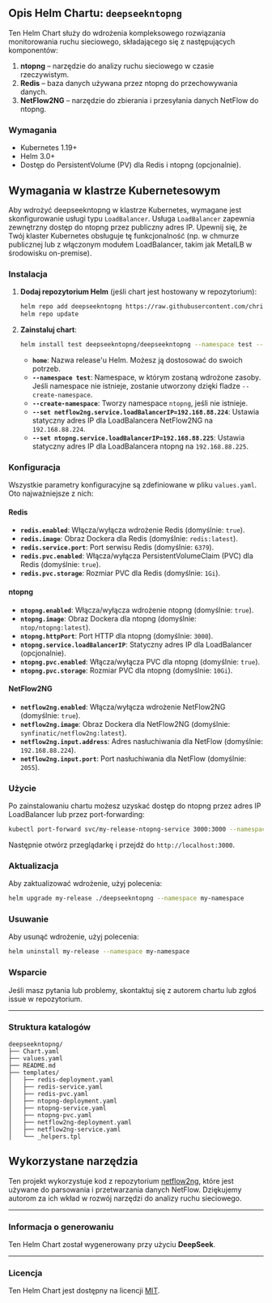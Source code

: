## Opis Helm Chartu: `deepseekntopng`

Ten Helm Chart służy do wdrożenia kompleksowego rozwiązania monitorowania ruchu sieciowego, składającego się z następujących komponentów:

1. **ntopng** – narzędzie do analizy ruchu sieciowego w czasie rzeczywistym.
2. **Redis** – baza danych używana przez ntopng do przechowywania danych.
3. **NetFlow2NG** – narzędzie do zbierania i przesyłania danych NetFlow do ntopng.

### Wymagania

- Kubernetes 1.19+
- Helm 3.0+
- Dostęp do PersistentVolume (PV) dla Redis i ntopng (opcjonalnie).

## Wymagania w klastrze Kubernetesowym

Aby wdrożyć deepseekntopng w klastrze Kubernetes, wymagane jest skonfigurowanie usługi typu `LoadBalancer`. Usługa `LoadBalancer` zapewnia zewnętrzny dostęp do ntopng przez publiczny adres IP. Upewnij się, że Twój klaster Kubernetes obsługuje tę funkcjonalność (np. w chmurze publicznej lub z włączonym modułem LoadBalancer, takim jak MetalLB w środowisku on-premise).

### Instalacja

1. **Dodaj repozytorium Helm** (jeśli chart jest hostowany w repozytorium):

   ```bash
   helm repo add deepseekntopng https://raw.githubusercontent.com/christian6x/deepseekntopng/main/
   helm repo update
   ```

2. **Zainstaluj chart**:

   ```bash
   helm install test deepseekntopng/deepseekntopng --namespace test --create-namespace --set netflow2ng.service.loadBalancerIP=192.168.88.224 --set ntopng.service.loadBalancerIP=192.168.88.225
   ```

    - **`home`**: Nazwa release'u Helm. Możesz ją dostosować do swoich potrzeb.
    - **`--namespace test`**: Namespace, w którym zostaną wdrożone zasoby. Jeśli namespace nie istnieje, zostanie utworzony dzięki fladze `--create-namespace`.
    - **`--create-namespace`**: Tworzy namespace `ntopng`, jeśli nie istnieje.
    - **`--set netflow2ng.service.loadBalancerIP=192.168.88.224`**: Ustawia statyczny adres IP dla LoadBalancera NetFlow2NG na `192.168.88.224`.
    - **`--set ntopng.service.loadBalancerIP=192.168.88.225`**: Ustawia statyczny adres IP dla LoadBalancera ntopng na `192.168.88.225`.


### Konfiguracja

Wszystkie parametry konfiguracyjne są zdefiniowane w pliku `values.yaml`. Oto najważniejsze z nich:

#### Redis

- **`redis.enabled`**: Włącza/wyłącza wdrożenie Redis (domyślnie: `true`).
- **`redis.image`**: Obraz Dockera dla Redis (domyślnie: `redis:latest`).
- **`redis.service.port`**: Port serwisu Redis (domyślnie: `6379`).
- **`redis.pvc.enabled`**: Włącza/wyłącza PersistentVolumeClaim (PVC) dla Redis (domyślnie: `true`).
- **`redis.pvc.storage`**: Rozmiar PVC dla Redis (domyślnie: `1Gi`).

#### ntopng

- **`ntopng.enabled`**: Włącza/wyłącza wdrożenie ntopng (domyślnie: `true`).
- **`ntopng.image`**: Obraz Dockera dla ntopng (domyślnie: `ntop/ntopng:latest`).
- **`ntopng.httpPort`**: Port HTTP dla ntopng (domyślnie: `3000`).
- **`ntopng.service.loadBalancerIP`**: Statyczny adres IP dla LoadBalancer (opcjonalnie).
- **`ntopng.pvc.enabled`**: Włącza/wyłącza PVC dla ntopng (domyślnie: `true`).
- **`ntopng.pvc.storage`**: Rozmiar PVC dla ntopng (domyślnie: `10Gi`).

#### NetFlow2NG

- **`netflow2ng.enabled`**: Włącza/wyłącza wdrożenie NetFlow2NG (domyślnie: `true`).
- **`netflow2ng.image`**: Obraz Dockera dla NetFlow2NG (domyślnie: `synfinatic/netflow2ng:latest`).
- **`netflow2ng.input.address`**: Adres nasłuchiwania dla NetFlow (domyślnie: `192.168.88.224`).
- **`netflow2ng.input.port`**: Port nasłuchiwania dla NetFlow (domyślnie: `2055`).

### Użycie

Po zainstalowaniu chartu możesz uzyskać dostęp do ntopng przez adres IP LoadBalancer lub przez port-forwarding:

```bash
kubectl port-forward svc/my-release-ntopng-service 3000:3000 --namespace my-namespace
```

Następnie otwórz przeglądarkę i przejdź do `http://localhost:3000`.

### Aktualizacja

Aby zaktualizować wdrożenie, użyj polecenia:

```bash
helm upgrade my-release ./deepseekntopng --namespace my-namespace
```

### Usuwanie

Aby usunąć wdrożenie, użyj polecenia:

```bash
helm uninstall my-release --namespace my-namespace
```

### Wsparcie

Jeśli masz pytania lub problemy, skontaktuj się z autorem chartu lub zgłoś issue w repozytorium.

---

### Struktura katalogów

```
deepseekntopng/
├── Chart.yaml
├── values.yaml
├── README.md
├── templates/
│   ├── redis-deployment.yaml
│   ├── redis-service.yaml
│   ├── redis-pvc.yaml
│   ├── ntopng-deployment.yaml
│   ├── ntopng-service.yaml
│   ├── ntopng-pvc.yaml
│   ├── netflow2ng-deployment.yaml
│   ├── netflow2ng-service.yaml
│   └── _helpers.tpl
```

## Wykorzystane narzędzia

Ten projekt wykorzystuje kod z repozytorium [netflow2ng](https://github.com/synfinatic/netflow2ng), które jest używane do parsowania i przetwarzania danych NetFlow. Dziękujemy autorom za ich wkład w rozwój narzędzi do analizy ruchu sieciowego.

---

### Informacja o generowaniu

Ten Helm Chart został wygenerowany przy użyciu **DeepSeek**.

---

### Licencja

Ten Helm Chart jest dostępny na licencji [MIT](LICENSE).


